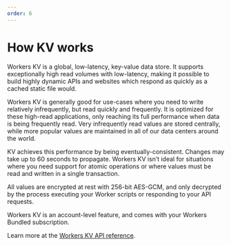 ```yaml
---
order: 6
---
```


# How KV works

Workers KV is a global, low-latency, key-value data store. It supports exceptionally high read volumes with low-latency, making it possible to build highly dynamic APIs and websites which respond as quickly as a cached static file would.

Workers KV is generally good for use-cases where you need to write relatively infrequently, but read quickly and frequently. It is optimized for these high-read applications, only reaching its full performance when data is being frequently read. Very infrequently read values are stored centrally, while more popular values are maintained in all of our data centers around the world.

KV achieves this performance by being eventually-consistent. Changes may take up to 60 seconds to propagate. Workers KV isn’t ideal for situations where you need support for atomic operations or where values must be read and written in a single transaction.

All values are encrypted at rest with 256-bit AES-GCM, and only decrypted by the process executing your Worker scripts or responding to your API requests.

Workers KV is an account-level feature, and comes with your Workers Bundled subscription.

Learn more at the [Workers KV API reference](/runtime-apis/kv).
